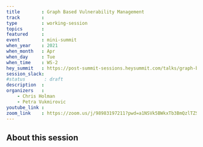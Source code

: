 ```yaml
---
title        : Graph Based Vulnerability Management
track        :
type         : working-session
topics       :
featured     :
event        : mini-summit
when_year    : 2021
when_month   : Apr
when_day     : Tue
when_time    : WS-2
hey_summit   : https://post-summit-sessions.heysummit.com/talks/graph-based-vulnerability-management/
session_slack:
#status       : draft
description  :
organizers   :
    - Chris Holman
    - Petra Vukmirovic
youtube_link :
zoom_link    : https://zoom.us/j/98983197211?pwd=a1NSVk5BWkxTb3BmQzlTZStObWVKdz09
---
```


## About this session
